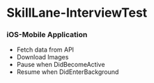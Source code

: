 # SkillLane-InterviewTest

### iOS-Mobile Application
- Fetch data from API
- Download Images
- Pause when DidBecomeActive
- Resume when DidEnterBackground
